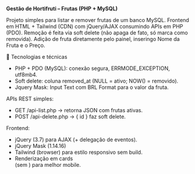 **Gestão de Hortifruti – Frutas (PHP + MySQL)**

Projeto simples para listar e remover frutas de um banco MySQL.
Frontend em HTML + Tailwind (CDN) com jQuery/AJAX consumindo APIs em PHP (PDO).
Remoção é feita via soft delete (não apaga de fato, só marca como removida).
Adição de fruta diretamente pelo painel, inseringo Nome da Fruta e o Preço.

🧰 Tecnologias e técnicas

- PHP + PDO (MySQL): conexão segura, ERRMODE_EXCEPTION, utf8mb4.
- Soft delete: coluna removed_at (NULL = ativo; NOW() = removido).
- Jquery Mask: Input Text com BRL Format para o valor da fruta.

APIs REST simples:

- GET /api-list.php → retorna JSON com frutas ativas.
- POST /api-delete.php → { id } faz soft delete.

Frontend:

- jQuery (3.7) para AJAX (+ delegação de eventos).
- jQuery Mask (1.14.16)
- Tailwind (browser) para estilo responsivo sem build.
- Renderização em cards <div> (sem <table>) para melhor mobile.
